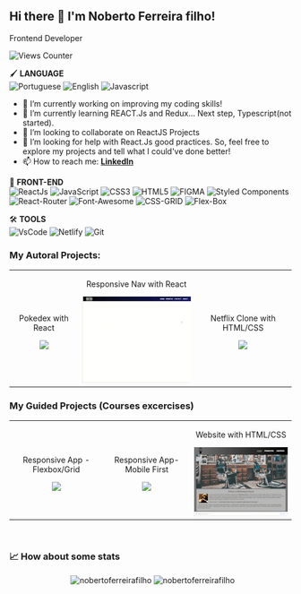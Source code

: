 ## Hi there 👋 I'm Noberto Ferreira filho!

Frontend Developer

![Views Counter](https://komarev.com/ghpvc/?username=NobertoFerreiraFilho)

🖌 **LANGUAGE** <br />
![Portuguese](https://img.shields.io/badge/-Portuguese-green)
![English](https://img.shields.io/badge/English-blue)
![Javascript](https://img.shields.io/badge/JavaScript-black?logo=Javascript)


- 🔭 I’m currently working on improving my coding skills!
- 🌱 I’m currently learning REACT.Js and Redux... Next step, Typescript(not started).
- 👯 I’m looking to collaborate on ReactJS Projects
- 🤔 I’m looking for help with React.Js good practices. So, feel free to explore my projects and tell what I could've done better!
- 📫 How to reach me: **[LinkedIn](https://www.linkedin.com/in/nobertofilho)**


🌱 **FRONT-END** <br />
![ReactJs](https://img.shields.io/badge/ReactJs-black?logo=react)
![JavaScript](https://img.shields.io/badge/Javascript-black?logo=javascript)
![CSS3](https://img.shields.io/badge/CSS3-black?logo=CSS3)
![HTML5](https://img.shields.io/badge/HTML5-black?logo=HTML5)
![FIGMA](https://img.shields.io/badge/FIGMA-black?logo=FIGMA)
![Styled Components](https://img.shields.io/badge/Styled%20Components-black?logo=styled-components)
![React-Router](https://img.shields.io/badge/React%20Router-black?logo=react-router)
![Font-Awesome](https://img.shields.io/badge/Font%20awesome-black?logo=font-awesome)
![CSS-GRID](https://img.shields.io/badge/GRID-black?logo=GRID)
![Flex-Box](https://img.shields.io/badge/Flex%20Box-black?logo=Flexbox)

🛠 **TOOLS** <br />
![VsCode](https://img.shields.io/badge/VSCode-black?logo=visual-studio-code)
![Netlify](https://img.shields.io/badge/Netlify-black?logo=netlify)
![Git](https://img.shields.io/badge/Git-black?logo=git) 

### **My Autoral Projects:**
<div align="center">
<table>
  <tr>
    <td align='center'><p>Pokedex with React</p><a href="https://github.com/NobertoFerreiraFilho/PokedexNFF" target="_blank"><img src="https://github.com/NobertoFerreiraFilho/PokedexNFF/blob/master/src/image/Pokedex-Homepage.gif" width=240></a></td>
    <td align='center'><p>Responsive Nav with React</p><a href="https://github.com/NobertoFerreiraFilho/Responsive-React-Navbar" target="_blank"><img src="https://github.com/NobertoFerreiraFilho/Responsive-React-Navbar/blob/main/public/NavBar.gif" width=240></a></td>
    <td align='center'><p>Netflix Clone with HTML/CSS</p><a href="https://github.com/NobertoFerreiraFilho/Netflix-Clone-page" target="_blank"><img src="https://github.com/NobertoFerreiraFilho/Netflix-Clone-page/blob/master/img/Netflix-clone1.gif" width=240></a></td>
   </tr>
   </table>
</div>
  
### **My Guided Projects (Courses excercises)**
<div align="center">  
  <table>
  <tr>
    <td align='center' ><p>Responsive App - Flexbox/Grid</p><a href="https://github.com/NobertoFerreiraFilho/skateApp-flexbox-grid" target="_blank"><img src="https://github.com/NobertoFerreiraFilho/skateApp-flexbox-grid/blob/master/assets/img/HZC-SkateApp_1__AdobeExpress.gif" width=240></a></td>
    <td align='center' >
      <p>Responsive App-Mobile First</p>
      <a href="https://github.com/NobertoFerreiraFilho/NobertoBooks-NFF" target="_blank"><img src="https://github.com/NobertoFerreiraFilho/NobertoBooks-NFF/blob/master/img/projeto/NobertoBooks.gif" width=240></a>
    </td>
    <td align='center'>
      <p>Website with HTML/CSS</p>
      <a href="https://github.com/NobertoFerreiraFilho/BarberShopWebsite" target="_blank"><img src="https://github.com/NobertoFerreiraFilho/BarberShopWebsite/blob/master/images/barbershop-alura.gif" width=240></a>
    </td>
  </tr>
 </table>
</div>

<br/>

###  **📈 How about some stats**
<div align="center">&nbsp;
  <img align="center" src="https://github-readme-stats.vercel.app/api?username=nobertoferreirafilho&show_icons=true&theme=merko" alt="nobertoferreirafilho" height=150px />
  <img align="center" src="https://github-readme-stats.vercel.app/api/top-langs/?username=nobertoferreirafilho&layout=compact&theme=merko" alt="nobertoferreirafilho" height=150px />
</div>
<br/>
  
